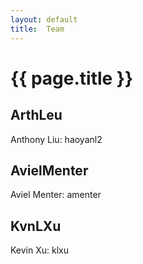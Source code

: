```yaml
---
layout: default
title:  Team
---
```


# {{ page.title }}


## ArthLeu
Anthony Liu: haoyanl2

## AvielMenter
Aviel Menter: amenter

## KvnLXu
Kevin Xu: klxu 
